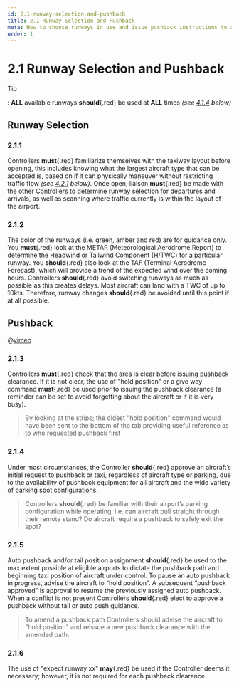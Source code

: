 ```yaml
---
id: 2.1-runway-selection-and-pushback
title: 2.1 Runway Selection and Pushback
meta: How to choose runways in use and issue pushback instructions to aircraft
order: 1
---
```


# 2.1  Runway Selection and Pushback

 

Tip

: **ALL** available runways **should**{.red} be used at **ALL** times *(see [4.1.4](/guide/atc-manual/4.-atis/4.1-overview#4.1.4) below)*

 

## Runway Selection 



### 2.1.1    

Controllers **must**{.red} familiarize themselves with the taxiway layout before opening, this includes knowing what the largest aircraft type that can be accepted is, based on if it can physically maneuver without restricting traffic flow *(see [4.2.1](/guide/atc-manual/4.-atis/4.2-remarks-and-notams#4.2.1) below)*. Once open, liaison **must**{.red} be made with the other Controllers to determine runway selection for departures and arrivals, as well as scanning where traffic currently is within the layout of the airport.



### 2.1.2    

The color of the runways (i.e. green, amber and red) are for guidance only. You **must**{.red} look at the METAR (Meteorological Aerodrome Report) to determine the Headwind or Tailwind Component (H/TWC) for a particular runway. You **should**{.red} also look at the TAF (Terminal Aerodrome Forecast), which will provide a trend of the expected wind over the coming hours. Controllers **should**{.red} avoid switching runways as much as possible as this creates delays. Most aircraft can land with a TWC of up to 10kts. Therefore, runway changes **should**{.red} be avoided until this point if at all possible.



## Pushback



@[vimeo](1050790791)



### 2.1.3    

Controllers **must**{.red} check that the area is clear before issuing pushback clearance. If it is not clear, the use of "hold position" or a give way command **must**{.red} be used prior to issuing the pushback clearance (a reminder can be set to avoid forgetting about the aircraft or if it is very busy).

> By looking at the strips; the oldest "hold position" command would have been sent to the bottom of the tab providing useful reference as to who requested pushback first

### 2.1.4   

Under most circumstances, the Controller **should**{.red} approve an aircraft’s initial request to pushback or taxi, regardless of aircraft type or parking, due to the availability of pushback equipment for all aircraft and the wide variety of parking spot configurations.

> Controllers **should**{.red} be familiar with their airport’s parking configuration while operating. i.e. can aircraft pull straight through their remote stand? Do aircraft require a pushback to safely exit the spot?

### 2.1.5

Auto pushback and/or tail position assignment **should**{.red} be used to the max extent possible at eligible airports to dictate the pushback path and beginning taxi position of aircraft under control. To pause an auto pushback in progress, advise the aircraft to “hold position”. A subsequent “pushback approved” is approval to resume the previously assigned auto pushback. When a conflict is not present Controllers **should**{.red} elect to approve a pushback without tail or auto push guidance.

>  To amend a pushback path Controllers should advise the aircraft to "hold position" and reissue a new pushback clearance with the amended path.

### 2.1.6    

The use of "expect runway xx" **may**{.red} be used if the Controller deems it necessary; however, it is not required for each pushback clearance.

